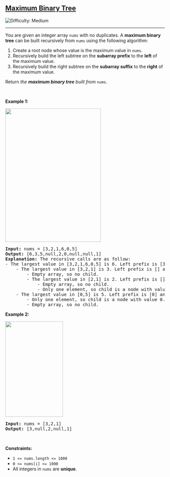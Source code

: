 <h2><a href="https://leetcode.com/problems/maximum-binary-tree">Maximum Binary Tree</a></h2> <img src='https://img.shields.io/badge/Difficulty-Medium-orange' alt='Difficulty: Medium' /><hr><p>You are given an integer array <code>nums</code> with no duplicates. A <strong>maximum binary tree</strong> can be built recursively from <code>nums</code> using the following algorithm:</p>

<ol>
	<li>Create a root node whose value is the maximum value in <code>nums</code>.</li>
	<li>Recursively build the left subtree on the <strong>subarray prefix</strong> to the <strong>left</strong> of the maximum value.</li>
	<li>Recursively build the right subtree on the <strong>subarray suffix</strong> to the <strong>right</strong> of the maximum value.</li>
</ol>

<p>Return <em>the <strong>maximum binary tree</strong> built from </em><code>nums</code>.</p>

<p>&nbsp;</p>
<p><strong class="example">Example 1:</strong></p>
<img alt="" src="https://assets.leetcode.com/uploads/2020/12/24/tree1.jpg" style="width: 302px; height: 421px;" />
<pre>
<strong>Input:</strong> nums = [3,2,1,6,0,5]
<strong>Output:</strong> [6,3,5,null,2,0,null,null,1]
<strong>Explanation:</strong> The recursive calls are as follow:
- The largest value in [3,2,1,6,0,5] is 6. Left prefix is [3,2,1] and right suffix is [0,5].
    - The largest value in [3,2,1] is 3. Left prefix is [] and right suffix is [2,1].
        - Empty array, so no child.
        - The largest value in [2,1] is 2. Left prefix is [] and right suffix is [1].
            - Empty array, so no child.
            - Only one element, so child is a node with value 1.
    - The largest value in [0,5] is 5. Left prefix is [0] and right suffix is [].
        - Only one element, so child is a node with value 0.
        - Empty array, so no child.
</pre>

<p><strong class="example">Example 2:</strong></p>
<img alt="" src="https://assets.leetcode.com/uploads/2020/12/24/tree2.jpg" style="width: 182px; height: 301px;" />
<pre>
<strong>Input:</strong> nums = [3,2,1]
<strong>Output:</strong> [3,null,2,null,1]
</pre>

<p>&nbsp;</p>
<p><strong>Constraints:</strong></p>

<ul>
	<li><code>1 &lt;= nums.length &lt;= 1000</code></li>
	<li><code>0 &lt;= nums[i] &lt;= 1000</code></li>
	<li>All integers in <code>nums</code> are <strong>unique</strong>.</li>
</ul>
